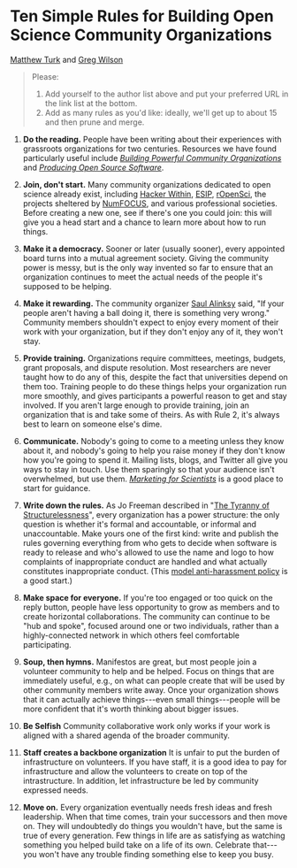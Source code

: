 # Ten Simple Rules for Building Open Science Community Organizations

[Matthew Turk][turk] and [Greg Wilson][wilson]

> Please:
>
> 1. Add yourself to the author list above and put your preferred URL in the link list at the bottom.
> 2. Add as many rules as you'd like: ideally, we'll get up to about 15 and then prune and merge.

1.  **Do the reading.**
    People have been writing about their experiences with grassroots organizations for two centuries.
    Resources we have found particularly useful include *[Building Powerful Community Organizations][bpco]*
    and *[Producing Open Source Software][poss]*.

1.  **Join, don't start.**
    Many community organizations dedicated to open science already exist,
    including [Hacker Within][hw], [ESIP][esip], [rOpenSci][ropensci],
    the projects sheltered by [NumFOCUS][numfocus],
    and various professional societies.
    Before creating a new one,
    see if there's one you could join:
    this will give you a head start
    and a chance to learn more about how to run things.

1.  **Make it a democracy.**
    Sooner or later (usually sooner),
    every appointed board turns into a mutual agreement society.
    Giving the community power is messy,
    but is the only way invented so far to ensure that
    an organization continues to meet the actual needs of the people it's supposed to be helping.

1.  **Make it rewarding.**
    The community organizer [Saul Alinksy][alinsky] said,
    "If your people aren't having a ball doing it, there is something very wrong."
    Community members shouldn't expect to enjoy every moment of their work with your organization,
    but if they don't enjoy any of it,
    they won't stay.

1.  **Provide training.**
    Organizations require committees, meetings, budgets, grant proposals, and dispute resolution.
    Most researchers are never taught how to do any of this,
    despite the fact that universities depend on them too.
    Training people to do these things helps your organization run more smoothly,
    and gives participants a powerful reason to get and stay involved.
    If you aren't large enough to provide training,
    join an organization that is and take some of theirs.
    As with Rule 2,
    it's always best to learn on someone else's dime.

1.  **Communicate.**
    Nobody's going to come to a meeting unless they know about it,
    and nobody's going to help you raise money if they don't know how you're going to spend it.
    Mailing lists, blogs, and Twitter all give you ways to stay in touch.
    Use them sparingly so that your audience isn't overwhelmed,
    but use them.
    *[Marketing for Scientists][kuchner]* is a good place to start for guidance.

1.  **Write down the rules.**
    As Jo Freeman described in "[The Tyranny of Structurelessness][structurelessness]",
    every organization has a power structure:
    the only question is whether it's formal and accountable,
    or informal and unaccountable.
    Make yours one of the first kind:
    write and publish the rules governing everything from
    who gets to decide when software is ready to release
    and who's allowed to use the name and logo
    to how complaints of inappropriate conduct are handled
    and what actually constitutes inappropriate conduct.
    (This [model anti-harassment policy][coc] is a good start.)

1.  **Make space for everyone.**
    If you're too engaged or too quick on the reply button,
    people have less opportunity to grow as members
    and to create horizontal collaborations.
    The community can continue to be "hub and spoke",
    focused around one or two individuals,
    rather than a highly-connected network
    in which others feel comfortable participating.

1.  **Soup, then hymns.**
    Manifestos are great,
    but most people join a volunteer community to help and be helped.
    Focus on things that are immediately useful,
    e.g.,
    on what can people create that will be used by other community members write away.
    Once your organization shows that it can actually achieve things---even small things---people
    will be more confident that it's worth thinking about bigger issues.

1.  **Be Selfish**
    Community collaborative work only works if your work is aligned with a shared agenda of the broader community. 

1.  **Staff creates a backbone organization**
    It is unfair to put the burden of infrastructure on volunteers. If you have staff, it is a good idea to pay for infrastructure and allow the volunteers to create on top of the intrastructure. In addition, let infrastructure be led by community expressed needs. 

1.  **Move on.**
    Every organization eventually needs fresh ideas and fresh leadership.
    When that time comes,
    train your successors and then move on.
    They will undoubtedly do things you wouldn't have,
    but the same is true of every generation.
    Few things in life are as satisfying as
    watching something you helped build take on a life of its own.
    Celebrate that---you won't have any trouble finding
    something else to keep you busy.

[alinsky]: https://www.amazon.com/Rules-Radicals-Practical-Primer-Realistic/dp/0679721134/
[bpco]: https://www.amazon.com/Building-Powerful-Community-Organizations-Personal/dp/0977151808/
[coc]: http://geekfeminism.wikia.com/wiki/Conference_anti-harassment/Policy
[dc]: http://datacarpentry.org
[esip]: http://www.esipfed.org/
[hw]: http://thehackerwithin.org
[kuchner]: https://www.amazon.com/Marketing-Scientists-Shine-Tough-Times/dp/1597269948/
[numfocus]: http://numfocus.org
[poss]: http://producingoss.com/
[ropensci]: http://ropensci.org
[swc]: http://software-carpentry.org
[structurelessness]: http://www.jofreeman.com/joreen/tyranny.htm
[turk]: https://ischool.illinois.edu/people/faculty/mjturk
[wilson]: http://third-bit.com
